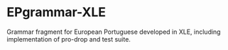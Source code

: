 # EPgrammar-XLE
Grammar fragment for European Portuguese developed in XLE, including implementation of pro-drop and test suite.
